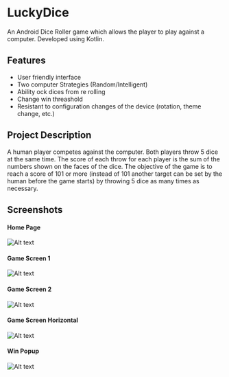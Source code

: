 # LuckyDice
An Android Dice Roller game which allows the player to play against a computer. Developed using Kotlin.

## Features
- User friendly interface
- Two computer Strategies (Random/Intelligent)
- Ability ock dices from re rolling
- Change win threashold
- Resistant to configuration changes of the device (rotation, theme change, etc.)

## Project Description
A human player competes against the computer. Both players throw 5 dice at the same time. The score of each throw for each player is the sum of the numbers shown on the faces of the dice. The objective of the game is to reach a score of 101 or more (instead of 101 another target
can be set by the human before the game starts) by throwing 5 dice as many times as necessary.

## Screenshots

#### Home Page

![Alt text](https://github.com/Thushara-Piyasekara/LuckyDice/blob/39063d76efb0a44507a10ad1de71433a11871f3e/screenshots/Screenshot1.png?raw=true "Optional Title")

#### Game Screen 1

![Alt text](https://github.com/Thushara-Piyasekara/LuckyDice/blob/39063d76efb0a44507a10ad1de71433a11871f3e/screenshots/Screenshot2.png?raw=true "Optional Title")

#### Game Screen 2

![Alt text](https://github.com/Thushara-Piyasekara/LuckyDice/blob/39063d76efb0a44507a10ad1de71433a11871f3e/screenshots/Screenshot3.png?raw=true "Optional Title")

#### Game Screen Horizontal

![Alt text](https://github.com/Thushara-Piyasekara/LuckyDice/blob/39063d76efb0a44507a10ad1de71433a11871f3e/screenshots/Screenshot4.png?raw=true "Optional Title")

#### Win Popup

![Alt text](https://github.com/Thushara-Piyasekara/LuckyDice/blob/39063d76efb0a44507a10ad1de71433a11871f3e/screenshots/Screenshot5.png?raw=true "Optional Title")
